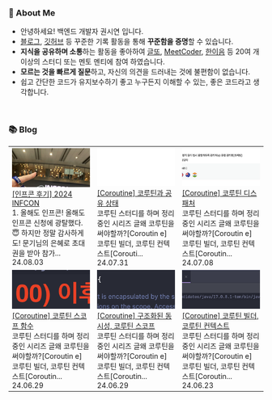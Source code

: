 ### 🚀 About Me

- 안녕하세요! 백엔드 개발자 권시연 입니다.
- [블로그](https://yeonyeon.tistory.com/), [깃허브](https://github.com/yeon-06) 등 꾸준한 기록 활동을 통해 **꾸준함을 증명**할 수 있습니다.
- **지식을 공유하며 소통**하는 활동을 좋아하여 [글또](https://www.notion.so/ac5b18a482fb4df497d4e8257ad4d516), [MeetCoder](https://github.com/Meet-Coder-Study/posting-review), [한이음](https://www.hanium.or.kr/portal/index.do) 등 20여 개 이상의 스터디 또는 멘토 멘티에 참여 하였습니다.
- **모르는 것을 빠르게 질문**하고, 자신의 의견을 드러내는 것에 불편함이 없습니다.
- 쉽고 간단한 코드가 유지보수하기 좋고 누구든지 이해할 수 있는, 좋은 코드라고 생각합니다.

<br/>

### 📚 Blog
<table><tbody><tr>
<td>
    <a href="https://yeonyeon.tistory.com/338">
        <img width="100%" src="/img/2730589684833937614.png"/><br/>
        <div>[인프콘 후기] 2024 INFCON </div>
    </a>
    <div>1. 올해도 인프콘! 올해도 인프콘 신청에 광탈했다.😇 하지만 정말 감사하게도! 문기님의 은혜로 초대권을 받아 참가...</div>
    <div>24.08.03</div>
</td>
<td>
    <a href="https://yeonyeon.tistory.com/337">
        <img width="100%" src="/img/540284828214534992.png"/><br/>
        <div>[Coroutine] 코루틴과 공유 상태 </div>
    </a>
    <div>코루틴 스터디를 하며 정리 중인 시리즈 글왜 코루틴을 써야할까?[Coroutin e] 코루틴 빌더, 코루틴 컨텍스트[Corouti...</div>
    <div>24.07.31</div>
</td>
<td>
    <a href="https://yeonyeon.tistory.com/336">
        <img width="100%" src="/img/8262412766281672009.png"/><br/>
        <div>[Coroutine] 코루틴 디스패처 </div>
    </a>
    <div>코루틴 스터디를 하며 정리중인 시리즈 글왜 코루틴을 써야할까?[Coroutin e] 코루틴 빌더, 코루틴 컨텍스트[Coroutin...</div>
    <div>24.07.08</div>
</td>
</tr>
<tr>
<td>
    <a href="https://yeonyeon.tistory.com/335">
        <img width="100%" src="/img/7940004404989573953.png"/><br/>
        <div>[Coroutine] 코루틴 스코프 함수 </div>
    </a>
    <div>코루틴 스터디를 하며 정리중인 시리즈 글왜 코루틴을 써야할까?[Coroutin e] 코루틴 빌더, 코루틴 컨텍스트[Coroutin...</div>
    <div>24.06.29</div>
</td>
<td>
    <a href="https://yeonyeon.tistory.com/334">
        <img width="100%" src="/img/5030889826863634534.png"/><br/>
        <div>[Coroutine] 구조화된 동시성, 코루틴 스코프 </div>
    </a>
    <div>코루틴 스터디를 하며 정리중인 시리즈 글왜 코루틴을 써야할까?[Coroutin e] 코루틴 빌더, 코루틴 컨텍스트[Coroutin...</div>
    <div>24.06.29</div>
</td>
<td>
    <a href="https://yeonyeon.tistory.com/333">
        <img width="100%" src="/img/5414398926741341841.png"/><br/>
        <div>[Coroutine] 코루틴 빌더, 코루틴 컨텍스트 </div>
    </a>
    <div>코루틴 스터디를 하며 정리중인 시리즈 글왜 코루틴을 써야할까?[Coroutin e] 코루틴 빌더, 코루틴 컨텍스트[Coroutin...</div>
    <div>24.06.23</div>
</td>
</tr>
</tbody></table>